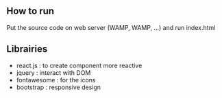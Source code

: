 ## How to run

Put the source code on web server (WAMP, WAMP, ...) and
run index.html

## Librairies

- react.js : to create component more reactive
- jquery : interact with DOM
- fontawesome : for the icons
- bootstrap : responsive design
